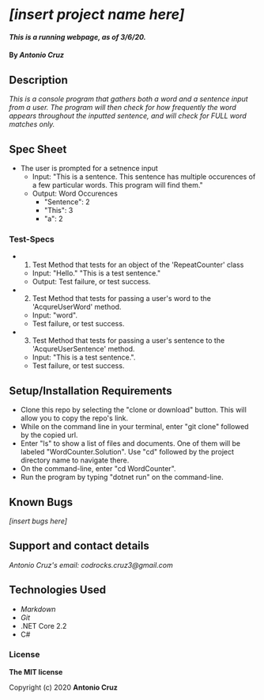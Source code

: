 # _[insert project name here]_

#### _This is a running webpage, as of 3/6/20._

#### By _**Antonio Cruz**_

## Description

_This is a console program that gathers both a word and a sentence input from a user. The program will then check for how frequently the word appears throughout the inputted sentence, and will check for FULL word matches only._


## Spec Sheet

* The user is prompted for a setnence input
  * Input: "This is a sentence. This sentence has multiple occurences of a few particular words. This program will find them."
  * Output: Word Occurences
    * "Sentence": 2
    * "This": 3
    * "a": 2

### Test-Specs

* 1. Test Method that tests for an object of the 'RepeatCounter' class
  * Input: "Hello." "This is a test sentence."
  * Output: Test failure, or test success.

* 2. Test Method that tests for passing a user's word to the 'AcqureUserWord' method.
  * Input: "word".
  * Test failure, or test success.

* 3. Test Method that tests for passing a user's sentence to the 'AcqureUserSentence' method.
  * Input: "This is a test sentence.".
  * Test failure, or test success.


## Setup/Installation Requirements

* Clone this repo by selecting the "clone or download" button. This will allow you to copy the repo's link.
* While on the command line in your terminal, enter "git clone" followed by the copied url.
* Enter "ls" to show a list of files and documents. One of them will be labeled "WordCounter.Solution". Use "cd" followed by the project directory name to navigate there. 
* On the command-line, enter "cd WordCounter".
* Run the program by typing "dotnet run" on the command-line.


## Known Bugs

_[insert bugs here]_

## Support and contact details

_Antonio Cruz's email:_
_codrocks.cruz3@gmail.com_

## Technologies Used

* _Markdown_
* _Git_
* .NET Core 2.2
* C#


### License

**The MIT license**

Copyright (c) 2020 **Antonio Cruz**